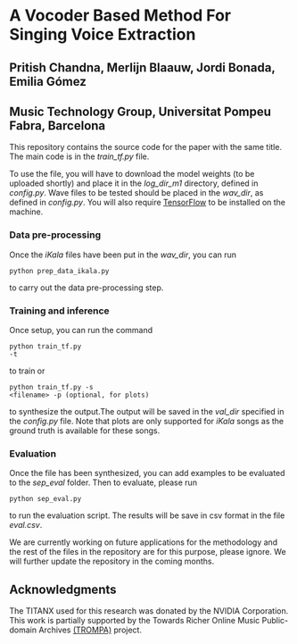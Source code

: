 
<h1>A Vocoder Based Method For Singing Voice Extraction</h1>

<h2>Pritish Chandna, Merlijn Blaauw, Jordi Bonada, Emilia Gómez</h2>

<h2>Music Technology Group, Universitat Pompeu Fabra, Barcelona</h2>

This repository contains the source code for the paper with the same title. The main code is in the *train_tf.py* file.

To use the file, you will have to download the model weights (to be uploaded shortly) and place it in the *log_dir_m1* directory, defined in *config.py*. Wave files to be tested should be placed in the *wav_dir*, as defined in *config.py*. You will also require <a href="http://www.tensorflow.org" rel="nofollow">TensorFlow</a> to be installed on the machine. 

<h3>Data pre-processing</h3>

Once the *iKala* files have been put in the *wav_dir*, you can run <pre><code>python prep_data_ikala.py</code></pre> to carry out the data pre-processing step.

<h3>Training and inference</h3>


Once setup, you can run the command <pre><code>python train_tf.py -t</code></pre> to train or <pre><code>python train_tf.py -s &lt;filename&gt; -p (optional, for plots)</code></pre> to synthesize the output.The output will be saved in the *val_dir* specified in the *config.py* file. Note that plots are only supported for *iKala* songs as the ground truth is available for these songs. 
 

<h3>Evaluation</h3> 

Once the file has been synthesized, you can add examples to be evaluated to the *sep_eval* folder. Then to evaluate, please run <pre><code>python sep_eval.py</code></pre> to run the evaluation script. The results will be save in csv format in the file *eval.csv*.

 
We are currently working on future applications for the methodology and the rest of the files in the repository are for this purpose, please ignore. We will further update the repository in the coming months. 


<h2>Acknowledgments</h2>
The TITANX used for this research was donated by the NVIDIA Corporation. This work is partially supported by the Towards Richer Online Music Public-domain Archives <a href="https://trompamusic.eu/" rel="nofollow">(TROMPA)</a> project.

